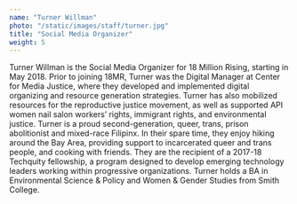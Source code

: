 ```yaml
---
name: "Turner Willman"
photo: "/static/images/staff/turner.jpg"
title: "Social Media Organizer"
weight: 5
---
```

Turner Willman is the Social Media Organizer for 18 Million Rising, starting in May 2018. Prior to joining 18MR, Turner was the Digital Manager at Center for Media Justice, where they developed and implemented digital organizing and resource generation strategies. Turner has also mobilized resources for the reproductive justice movement, as well as supported API women nail salon workers’ rights, immigrant rights, and environmental justice. Turner is a proud second-generation, queer, trans, prison abolitionist and mixed-race Filipinx. In their spare time, they enjoy hiking around the Bay Area, providing support to incarcerated queer and trans people, and cooking with friends. They are the recipient of a 2017-18 Techquity fellowship, a program designed to develop emerging technology leaders working within progressive organizations. Turner holds a BA in Environmental Science & Policy and Women & Gender Studies from Smith College.